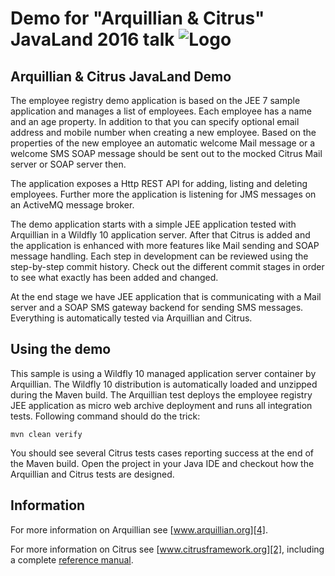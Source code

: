 Demo for "Arquillian &amp; Citrus" JavaLand 2016 talk ![Logo][1]
==============

Arquillian &amp; Citrus JavaLand Demo
---------

The employee registry demo application is based on the JEE 7 sample application and manages a list of employees. Each employee has a name and an age property. In addition to that you can
specify optional email address and mobile number when creating a new employee. Based on the properties of the new employee an automatic welcome Mail message or a welcome SMS SOAP message should 
be sent out to the mocked Citrus Mail server or SOAP server then.

The application exposes a Http REST API for adding, listing and deleting employees. Further more the application is listening for JMS messages on an ActiveMQ message broker.

The demo application starts with a simple JEE application tested with Arquillian in a Wildfly 10 application server. After that Citrus is added and the application is enhanced with more
features like Mail sending and SOAP message handling. Each step in development can be reviewed using the step-by-step commit history. Check out the different commit stages in order to see what 
exactly has been added and changed.

At the end stage we have JEE application that is communicating with a Mail server and a SOAP SMS gateway backend for sending SMS messages. Everything is automatically tested via Arquillian
and Citrus.

Using the demo
---------

This sample is using a Wildfly 10 managed application server container by Arquillian. The Wildfly 10 distribution is automatically loaded and unzipped during the Maven build.
The Arquillian test deploys the employee registry JEE application as micro web archive deployment and runs all integration tests. Following command should do the trick:

```
mvn clean verify
```

You should see several Citrus tests cases reporting success at the end of the Maven build. Open the project in your Java IDE and checkout how the Arquillian and Citrus tests are designed. 

Information
---------

For more information on Arquillian see [www.arquillian.org][4].

For more information on Citrus see [www.citrusframework.org][2], including
a complete [reference manual][3].

 [1]: http://www.citrusframework.org/img/brand-logo.png "Citrus"
 [2]: http://www.citrusframework.org
 [3]: http://www.citrusframework.org/reference/html/
 [4]: http://www.arquillian.org
